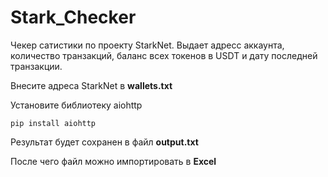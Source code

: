 # Stark_Checker
Чекер сатистики по проекту StarkNet. Выдает адресс аккаунта, количество транзакций, баланс всех токенов в USDT и дату последней транзакции.

Внесите адреса StarkNet в **wallets.txt**

Установите библиотеку aiohttp

```
pip install aiohttp
```

Результат будет сохранен в файл **output.txt**

После чего файл можно импортировать в **Excel**
